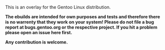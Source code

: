 
This is an overlay for the Gentoo Linux distribution.

**The ebuilds are intended for own purposes and tests and therefore there is no warrenty that they work on your system! Please do not file a bug report at bugs.gentoo.org or the respective project. If you hit a problem please open an issue here first.**

**Any contribution is welcome.**
